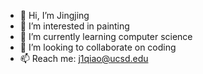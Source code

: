 - 👋 Hi, I’m Jingjing
- 👀 I’m interested in painting
- 🌱 I’m currently learning computer science
- 💞️ I’m looking to collaborate on coding
- 📫 Reach me: j1qiao@ucsd.edu

<!---
joyqiao1/joyqiao1 is a ✨ special ✨ repository because its `README.md` (this file) appears on your GitHub profile.
You can click the Preview link to take a look at your changes.
--->
